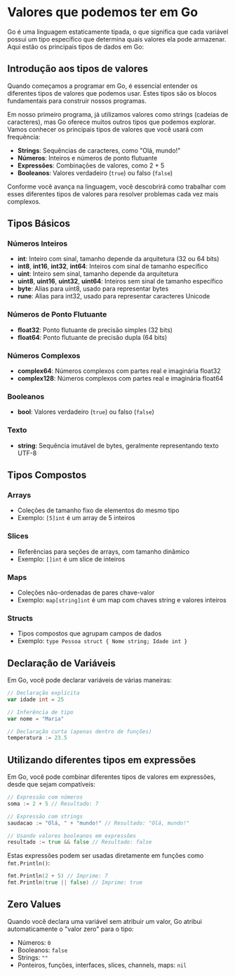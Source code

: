 # Valores que podemos ter em Go

Go é uma linguagem estaticamente tipada, o que significa que cada variável possui um tipo específico que determina quais valores ela pode armazenar. Aqui estão os principais tipos de dados em Go:

## Introdução aos tipos de valores

Quando começamos a programar em Go, é essencial entender os diferentes tipos de valores que podemos usar. Estes tipos são os blocos fundamentais para construir nossos programas.

Em nosso primeiro programa, já utilizamos valores como strings (cadeias de caracteres), mas Go oferece muitos outros tipos que podemos explorar. Vamos conhecer os principais tipos de valores que você usará com frequência:

- **Strings**: Sequências de caracteres, como "Olá, mundo!"
- **Números**: Inteiros e números de ponto flutuante
- **Expressões**: Combinações de valores, como 2 + 5
- **Booleanos**: Valores verdadeiro (`true`) ou falso (`false`)

Conforme você avança na linguagem, você descobrirá como trabalhar com esses diferentes tipos de valores para resolver problemas cada vez mais complexos.

## Tipos Básicos

### Números Inteiros
- **int**: Inteiro com sinal, tamanho depende da arquitetura (32 ou 64 bits)
- **int8**, **int16**, **int32**, **int64**: Inteiros com sinal de tamanho específico
- **uint**: Inteiro sem sinal, tamanho depende da arquitetura
- **uint8**, **uint16**, **uint32**, **uint64**: Inteiros sem sinal de tamanho específico
- **byte**: Alias para uint8, usado para representar bytes
- **rune**: Alias para int32, usado para representar caracteres Unicode

### Números de Ponto Flutuante
- **float32**: Ponto flutuante de precisão simples (32 bits)
- **float64**: Ponto flutuante de precisão dupla (64 bits)

### Números Complexos
- **complex64**: Números complexos com partes real e imaginária float32
- **complex128**: Números complexos com partes real e imaginária float64

### Booleanos
- **bool**: Valores verdadeiro (`true`) ou falso (`false`)

### Texto
- **string**: Sequência imutável de bytes, geralmente representando texto UTF-8

## Tipos Compostos

### Arrays
- Coleções de tamanho fixo de elementos do mesmo tipo
- Exemplo: `[5]int` é um array de 5 inteiros

### Slices
- Referências para seções de arrays, com tamanho dinâmico
- Exemplo: `[]int` é um slice de inteiros

### Maps
- Coleções não-ordenadas de pares chave-valor
- Exemplo: `map[string]int` é um map com chaves string e valores inteiros

### Structs
- Tipos compostos que agrupam campos de dados
- Exemplo: `type Pessoa struct { Nome string; Idade int }`

## Declaração de Variáveis

Em Go, você pode declarar variáveis de várias maneiras:

```go
// Declaração explícita
var idade int = 25

// Inferência de tipo
var nome = "Maria"

// Declaração curta (apenas dentro de funções)
temperatura := 23.5
```

## Utilizando diferentes tipos em expressões

Em Go, você pode combinar diferentes tipos de valores em expressões, desde que sejam compatíveis:

```go
// Expressão com números
soma := 2 + 5 // Resultado: 7

// Expressão com strings
saudacao := "Olá, " + "mundo!" // Resultado: "Olá, mundo!"

// Usando valores booleanos em expressões
resultado := true && false // Resultado: false
```

Estas expressões podem ser usadas diretamente em funções como `fmt.Println()`:

```go
fmt.Println(2 + 5) // Imprime: 7
fmt.Println(true || false) // Imprime: true
```

## Zero Values

Quando você declara uma variável sem atribuir um valor, Go atribui automaticamente o "valor zero" para o tipo:

- Números: `0`
- Booleanos: `false`
- Strings: `""`
- Ponteiros, funções, interfaces, slices, channels, maps: `nil` 